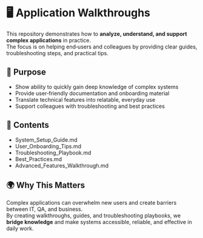 # 🖥️ Application Walkthroughs

This repository demonstrates how to **analyze, understand, and support complex applications** in practice.  
The focus is on helping end‑users and colleagues by providing clear guides, troubleshooting steps, and practical tips.

## 🎯 Purpose
- Show ability to quickly gain deep knowledge of complex systems
- Provide user‑friendly documentation and onboarding material
- Translate technical features into relatable, everyday use
- Support colleagues with troubleshooting and best practices

## 📂 Contents
- System_Setup_Guide.md
- User_Onboarding_Tips.md
- Troubleshooting_Playbook.md
- Best_Practices.md
- Advanced_Features_Walkthrough.md

## 🌍 Why This Matters
Complex applications can overwhelm new users and create barriers between IT, QA, and business.  
By creating walkthroughs, guides, and troubleshooting playbooks, we **bridge knowledge** and make systems accessible, reliable, and effective in daily work.
